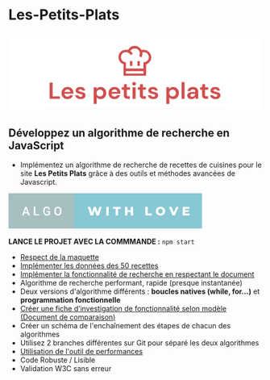 # Les-Petits-Plats

![Logo](/assets/image/logo.png)

## Développez un algorithme de recherche en JavaScript

- Implémentez un algorithme de recherche de recettes de cuisines pour le site **Les Petits Plats** grâce à des outils et méthodes avancées de Javascript.

[![forthebadge](assets/image/algo-with-love.svg)](https://forthebadge.com)

**LANCE LE PROJET AVEC LA COMMMANDE :** `npm start`

- [Respect de la maquette](https://www.figma.com/file/xqeE1ZKlHUWi2Efo8r73NK)
- [Implémenter les données des 50 recettes](https://github.com/OpenClassrooms-Student-Center/P11-front-end-search-engine)
- [Implémenter la fonctionnalité de recherche en respectant le document](https://s3-eu-west-1.amazonaws.com/course.oc-static.com/projects/Front-End+V2/P6+Algorithms/Cas+d%E2%80%99utilisation+%2303+Filtrer+les+recettes+dans+l%E2%80%99interface+utilisateur.pdf)
- Algorithme de recherche performant, rapide (presque instantanée)
- Deux versions d'algorithme différents : **boucles natives (while, for...)** et **programmation fonctionnelle**
- [Créer une fiche d’investigation de fonctionnalité selon modèle (Document de comparaison)](https://s3-eu-west-1.amazonaws.com/course.oc-static.com/projects/Front-End+V2/P6+Algorithms/Fiche+d%E2%80%99investigation+fonctionnalite%CC%81.pdf)
- Créer un schéma de l'enchaînement des étapes de chacun des algorithmes
- Utilisez 2 branches différentes sur Git pour séparé les deux algorithmes
- [Utilisation de l'outil de performances](https://jsben.ch/)
- Code Robuste / Lisible
- Validation W3C sans erreur
